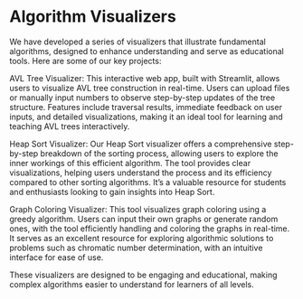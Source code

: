 # Algorithm Visualizers

We have developed a series of visualizers that illustrate fundamental algorithms, designed to enhance understanding and serve as educational tools. Here are some of our key projects:

AVL Tree Visualizer:
This interactive web app, built with Streamlit, allows users to visualize AVL tree construction in real-time. Users can upload files or manually input numbers to observe step-by-step updates of the tree structure. Features include traversal results, immediate feedback on user inputs, and detailed visualizations, making it an ideal tool for learning and teaching AVL trees interactively.

Heap Sort Visualizer:
Our Heap Sort visualizer offers a comprehensive step-by-step breakdown of the sorting process, allowing users to explore the inner workings of this efficient algorithm. The tool provides clear visualizations, helping users understand the process and its efficiency compared to other sorting algorithms. It’s a valuable resource for students and enthusiasts looking to gain insights into Heap Sort.

Graph Coloring Visualizer:
This tool visualizes graph coloring using a greedy algorithm. Users can input their own graphs or generate random ones, with the tool efficiently handling and coloring the graphs in real-time. It serves as an excellent resource for exploring algorithmic solutions to problems such as chromatic number determination, with an intuitive interface for ease of use.

These visualizers are designed to be engaging and educational, making complex algorithms easier to understand for learners of all levels.
